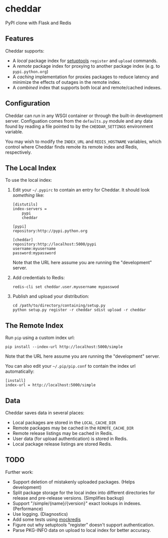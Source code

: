 # cheddar

PyPI clone with Flask and Redis

## Features

Cheddar supports:

 -  A *local* package index for [setuptools][setuptools] `register` and `upload` commands.
 -  A *remote* package index for proxying to another package index (e.g. to `pypi.python.org`)
 -  A *caching* implementation for proxies packages to reduce latency and minimize the effects
    of outages in the remote index.
 -  A *combined* index that supports both local and remote/cached indexes.

 [setuptools]: http://pythonhosted.org/setuptools/

## Configuration

Cheddar can run in any WSGI container or through the built-in development server. Configuation
comes from the `defaults.py` module and any data found by reading a file pointed to by the
`CHEDDAR_SETTINGS` environment variable.

You may wish to modify the `INDEX_URL` and `REDIS_HOSTNAME` variables, which control where
Cheddar finds remote its remote index and Redis, respectively.

## The Local Index

To use the local index:

 1. Edit your `~/.pypirc` to contain an entry for Cheddar. It should look _something_ like:

        [distutils]
        index-servers =
            pypi
            cheddar
        
        [pypi]
        repository:http://pypi.python.org
        
        [cheddar]
        repository:http://localhost:5000/pypi
        username:myusername
        password:mypassword

    Note that the URL here assume you are running the "development" server.

 2. Add credentials to Redis:
 
        redis-cli set cheddar.user.myusername mypasswod
        
 3. Publish and upload your distribution:
 
        cd /path/to/directory/containing/setup.py
        python setup.py register -r cheddar sdist upload -r cheddar

## The Remote Index

Run `pip` using a custom index url:

    pip install --index-url http://localhost:5000/simple
    
Note that the URL here assume you are running the "development" server.

You can also edit your `~/.pip/pip.conf` to contain the index url automatically:

    [install]
    index-url = http://localhost:5000/simple

## Data

Cheddar saves data in several places:

 -  Local packages are stored in the `LOCAL_CACHE_DIR`
 -  Remote packages may be cached in the `REMOTE_CACHE_DIR`
 -  Remote release listings may be cached in Redis.
 -  User data (for upload authentication) is stored in Redis.
 -  Local package release listings are stored Redis.
 
## TODO

Further work:

 -  Support deletion of mistakenly uploaded packages. (Helps development)
 -  Split package storage for the local index into different directories
    for release and pre-release versions. (Simplifies backup)
 -  Support "/simple/{name}/{version}" exact lookups in indexes. (Performance)
 -  Use logging. (Diagnostics)
 -  Add some tests using [mockredis][mockredis]
 -  Figure out why setuptools "register" doesn't support authentication.
 -  Parse PKG-INFO data on upload to local index for better accuracy.
 
 [mockredis]: https://github.com/locationlabs/mockredis
